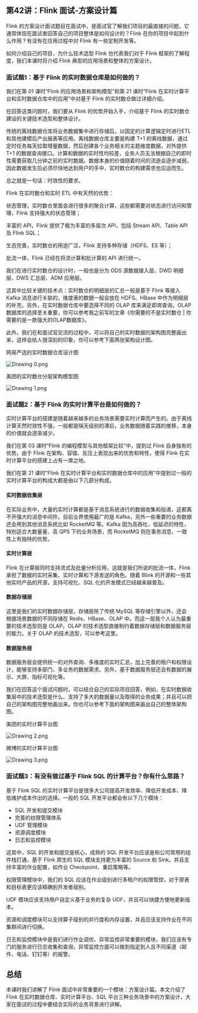 ## 第42讲：Flink 面试-方案设计篇

Flink 的方案设计面试题目在面试中，是面试官了解我们项目的最直接的问题，它通常体现在面试者回答自己的项目整体是如何设计的？Flink 在你的项目中起到什么作用？有没有在应用过程中对 Flink 有一些定制开发等。

如何介绍自己的项目，为什么技术选型 Flink 也代表我们对于 Flink 框架的了解程度，我们本课时将介绍 Flink 典型的应用场景和整体的方案设计。

### 面试题1：基于 Flink 的实时数据仓库是如何做的？
我们在第 01 课时“Flink 的应用场景和架构模型”和第 21 课时“Flink 在实时计算平台和实时数据仓库中的应用”中对基于 Flink 的实时数仓做过详细介绍。

在回答这类问题时，我们要从 Flink 的优势开始入手，介绍基于 Flink 的实时数仓建设的关键技术选型和整体设计。

传统的离线数据仓库将业务数据集中进行存储后，以固定的计算逻辑定时进行ETL和其他建模后产出报表等应用。离线数据仓库主要是构建 T+1 的离线数据，通过定时任务每天拉取增量数据，然后创建各个业务相关的主题维度数据，对外提供 T+1 的数据查询接口。计算和数据的实时性均较差，业务人员无法根据自己的即时性需要获取几分钟之前的实时数据。数据本身的价值随着时间的流逝会逐步减弱，因此数据发生后必须尽快地达到用户的手中，实时数仓的构建需求也应运而生。

总之就是一句话：时效性的要求。

Flink 在实时数仓和实时 ETL 中有天然的优势：

状态管理，实时数仓里面会进行很多的聚合计算，这些都需要对状态进行访问和管理，Flink 支持强大的状态管理；

丰富的 API，Flink 提供了极为丰富的多层次 API，包括 Stream API、Table API 及 Flink SQL；

生态完善，实时数仓的用途广泛，Flink 支持多种存储（HDFS、ES 等）；

批流一体，Flink 已经在将流计算和批计算的 API 进行统一。

我们在进行实时数仓的设计时，一般也是分为 ODS 源数据接入层、DWD 明细层、DWS 汇总层、ADM 应用层。

这其中比较关键的技术点：实时数仓的明细层的汇总一般是基于 Flink 等接入 Kafka 消息进行关联的，维度表的数据一般会放在 HDFS、HBase 中作为明细层的补充。另外，在实时数据仓库中要选择不同的 OLAP 库来满足即席查询。OLAP 数据库的选择至关重要，你可以参考我之前写的文章《你需要的不是实时数仓 | 你需要的是一款强大的OLAP数据库》。

此外，我们在和面试官交流的过程中，可以将自己的实时数据的架构图完整画出来，这样会给人很深刻的印象，你可以参考下面两张架构设计图。



网易严选的实时数据仓库设计图

![Drawing 0.png](https://kingcall.oss-cn-hangzhou.aliyuncs.com/blog/img/CgqCHl9V7D6AGAcpAAFEApPGkXU165.png)

美团的实时数仓分层架构模型图

![Drawing 1.png](https://kingcall.oss-cn-hangzhou.aliyuncs.com/blog/img/Ciqc1F9V7EWAXO8wAAEzqaz87tc791.png)



### 面试题2：基于 Flink 的实时计算平台是如何做的？
实时计算平台的搭建是随着越来越多的业务场景需要实时计算而产生的。由于离线计算天然时效性不强，一般都是隔天级别的滞后，业务数据随着实践的推移，本身的价值就会逐渐减少。

我们在第 03 课时“Flink 的编程模型与其他框架比较”中，提到过 Flink 自身独有的优势。由于 Flink 在架构、容错、反压上表现出来的优势和特性，使得 Flink 在实时计算平台的搭建上占有一席之地。

我们在第 21 课时“Flink 在实时计算平台和实时数据仓库中的应用”中提到过一般的实时计算平台的构成大都是由以下几部分构成。

#### 实时数据收集层

在实际业务中，大量的实时计算都是基于消息系统进行的数据收集和投递，这都离不开强大的消息中间件。目前业界使用最广的是 Kafka，另外一些重要的业务数据还会用到其他消息系统比如 RocketMQ 等。Kafka 因为高吞吐、低延迟的特性，特别适合大数量量、高 QPS 下的业务场景，而 RocketMQ 则在事务消息、一致性上有独特的优势。

#### 实时计算层

Flink 在计算层同时支持流式及批量分析应用，这就是我们所说的批流一体，Flink 承担了数据的实时采集、实时计算和下游发送的角色。随着 Blink 的开源和一些其他实时产品的开源，支持可视化、SQL 化的开发模式已经越来越普及。

#### 数据存储层

这里是我们的实时数据存储层，存储层除了传统 MySQL 等存储引擎以外，还会根据场景数据的不同存储在 Redis、HBase、OLAP 中。而这一层我个人认为最重要的技术选型则是 OLAP。OLAP 的技术选型直接制约着数据存储层和数据服务层的能力。关于 OLAP 的技术选型，可以参考这里。

#### 数据服务层

数据服务层会提供统一的对外查询、多维度的实时汇总，加上完善的租户和权限设计，能够支持多部门、多业务的数据需求。另外，基于数据服务层还会有数据的展示、大屏、指标可视化等。

我们在回答这个面试问题时，可以结合自己的实际项目回答，例如，在实时数据收集层中的技术选型是什么、支持了多大的数据量以及取得的业务成果；并且可以把自己的架构图完整地画出来。你也可以参考下面的架构图来画出自己的整体架构图。

美团的实时计算平台图

![Drawing 2.png](https://kingcall.oss-cn-hangzhou.aliyuncs.com/blog/img/CgqCHl9V7GaAYIvWAAEXHP_RzEc434.png)

微博的实时计算平台图

![Drawing 3.png](https://kingcall.oss-cn-hangzhou.aliyuncs.com/blog/img/CgqCHl9V7G6AIvDrAAEBEhYw0zo953.png)

### 面试题3：有没有做过基于 Flink SQL 的计算平台？你有什么思路？
基于 Flink SQL 的实时计算平台是很多大公司提高开发效率、降低开发成本、降低维护成本作出的选择。一般的 SQL 开发平台都会有以下几个模块：

- SQL 开发和提交模块
- 完善的权限管理体系
- UDF 管理模块
- 资源调度模块
- 日志和监控模块

这其中，SQL 的开发和提交是核心，成熟的 SQL 开发平台应该是和公司常用的组件栈打通，基于 Flink 原生的 SQL 模块支持更为丰富的 Source 和 Sink。并且支持丰富的作业配置，如作业 Checkpoint、重启策略等。

权限管理模块中，我们的 SQL 应该在作业级别进行多租户的权限管控，对于原表和目标表更应该精确到开发者级别。

UDF 模块应该支持用户自定义基于业务的复杂 UDF，并且可以快捷方便地更新版本。

资源和调度模块可以支持算子级别的并行度和内存设置，并且应该支持作业在不同集群间进行切换。

日志和监控模块中是我们进行作业调优、异常监控非常重要的模块，我们应该有专门的服务进行日志收集和查询，异常监控方面可以做到指定到人且不同渠道（邮件、电话、钉钉等）的报警。

## 总结
本课时我们讲解了 Flink 面试中非常重要的一个模块：方案设计篇。本文介绍了 Flink 在实时数据仓库、实时计算平台、SQL 平台三种业务场景中的方案设计，大家在面试的过程中要结合实际的业务背景进行讲解。

